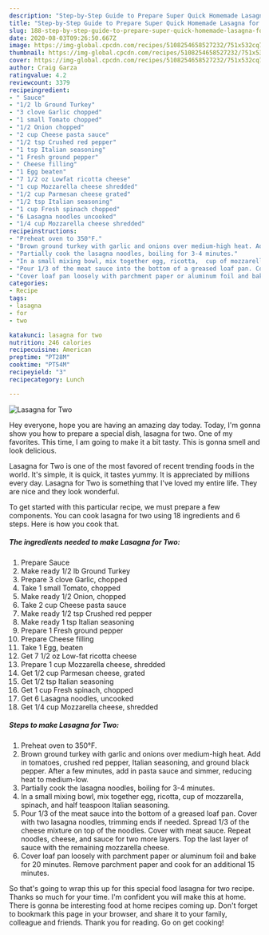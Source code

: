 ```yaml
---
description: "Step-by-Step Guide to Prepare Super Quick Homemade Lasagna for Two"
title: "Step-by-Step Guide to Prepare Super Quick Homemade Lasagna for Two"
slug: 188-step-by-step-guide-to-prepare-super-quick-homemade-lasagna-for-two
date: 2020-08-03T09:26:50.667Z
image: https://img-global.cpcdn.com/recipes/5108254658527232/751x532cq70/lasagna-for-two-recipe-main-photo.jpg
thumbnail: https://img-global.cpcdn.com/recipes/5108254658527232/751x532cq70/lasagna-for-two-recipe-main-photo.jpg
cover: https://img-global.cpcdn.com/recipes/5108254658527232/751x532cq70/lasagna-for-two-recipe-main-photo.jpg
author: Craig Garza
ratingvalue: 4.2
reviewcount: 3379
recipeingredient:
- " Sauce"
- "1/2 lb Ground Turkey"
- "3 clove Garlic chopped"
- "1 small Tomato chopped"
- "1/2 Onion chopped"
- "2 cup Cheese pasta sauce"
- "1/2 tsp Crushed red pepper"
- "1 tsp Italian seasoning"
- "1 Fresh ground pepper"
- " Cheese filling"
- "1 Egg beaten"
- "7 1/2 oz Lowfat ricotta cheese"
- "1 cup Mozzarella cheese shredded"
- "1/2 cup Parmesan cheese grated"
- "1/2 tsp Italian seasoning"
- "1 cup Fresh spinach chopped"
- "6 Lasagna noodles uncooked"
- "1/4 cup Mozzarella cheese shredded"
recipeinstructions:
- "Preheat oven to 350°F."
- "Brown ground turkey with garlic and onions over medium-high heat. Add in tomatoes, crushed red pepper, Italian seasoning, and ground black pepper. After a few minutes, add in pasta sauce and simmer, reducing heat to medium-low."
- "Partially cook the lasagna noodles, boiling for 3-4 minutes."
- "In a small mixing bowl, mix together egg, ricotta,  cup of mozzarella, spinach, and half teaspoon Italian seasoning."
- "Pour 1/3 of the meat sauce into the bottom of a greased loaf pan. Cover with two lasagna noodles, trimming ends if needed. Spread 1/3 of the cheese mixture on top of the noodles. Cover with meat sauce. Repeat noodles, cheese, and sauce for two more layers. Top the last layer of sauce with the remaining mozzarella cheese."
- "Cover loaf pan loosely with parchment paper or aluminum foil and bake for 20 minutes. Remove parchment paper and cook for an additional 15 minutes."
categories:
- Recipe
tags:
- lasagna
- for
- two

katakunci: lasagna for two 
nutrition: 246 calories
recipecuisine: American
preptime: "PT28M"
cooktime: "PT54M"
recipeyield: "3"
recipecategory: Lunch

---
```



![Lasagna for Two](https://img-global.cpcdn.com/recipes/5108254658527232/751x532cq70/lasagna-for-two-recipe-main-photo.jpg)

Hey everyone, hope you are having an amazing day today. Today, I'm gonna show you how to prepare a special dish, lasagna for two. One of my favorites. This time, I am going to make it a bit tasty. This is gonna smell and look delicious.



Lasagna for Two is one of the most favored of recent trending foods in the world. It's simple, it is quick, it tastes yummy. It is appreciated by millions every day. Lasagna for Two is something that I've loved my entire life. They are nice and they look wonderful.


To get started with this particular recipe, we must prepare a few components. You can cook lasagna for two using 18 ingredients and 6 steps. Here is how you cook that.

<!--inarticleads1-->

##### The ingredients needed to make Lasagna for Two:

1. Prepare  Sauce
1. Make ready 1/2 lb Ground Turkey
1. Prepare 3 clove Garlic, chopped
1. Take 1 small Tomato, chopped
1. Make ready 1/2 Onion, chopped
1. Take 2 cup Cheese pasta sauce
1. Make ready 1/2 tsp Crushed red pepper
1. Make ready 1 tsp Italian seasoning
1. Prepare 1 Fresh ground pepper
1. Prepare  Cheese filling
1. Take 1 Egg, beaten
1. Get 7 1/2 oz Low-fat ricotta cheese
1. Prepare 1 cup Mozzarella cheese, shredded
1. Get 1/2 cup Parmesan cheese, grated
1. Get 1/2 tsp Italian seasoning
1. Get 1 cup Fresh spinach, chopped
1. Get 6 Lasagna noodles, uncooked
1. Get 1/4 cup Mozzarella cheese, shredded




<!--inarticleads2-->

##### Steps to make Lasagna for Two:

1. Preheat oven to 350°F.
1. Brown ground turkey with garlic and onions over medium-high heat. Add in tomatoes, crushed red pepper, Italian seasoning, and ground black pepper. After a few minutes, add in pasta sauce and simmer, reducing heat to medium-low.
1. Partially cook the lasagna noodles, boiling for 3-4 minutes.
1. In a small mixing bowl, mix together egg, ricotta,  cup of mozzarella, spinach, and half teaspoon Italian seasoning.
1. Pour 1/3 of the meat sauce into the bottom of a greased loaf pan. Cover with two lasagna noodles, trimming ends if needed. Spread 1/3 of the cheese mixture on top of the noodles. Cover with meat sauce. Repeat noodles, cheese, and sauce for two more layers. Top the last layer of sauce with the remaining mozzarella cheese.
1. Cover loaf pan loosely with parchment paper or aluminum foil and bake for 20 minutes. Remove parchment paper and cook for an additional 15 minutes.




So that's going to wrap this up for this special food lasagna for two recipe. Thanks so much for your time. I'm confident you will make this at home. There is gonna be interesting food at home recipes coming up. Don't forget to bookmark this page in your browser, and share it to your family, colleague and friends. Thank you for reading. Go on get cooking!
